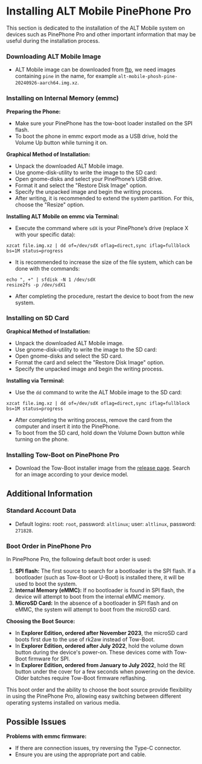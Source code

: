 # Installing ALT Mobile PinePhone Pro

This section is dedicated to the installation of the ALT Mobile system on devices such as PinePhone Pro and other important information that may be useful during the installation process.

### Downloading ALT Mobile Image

- ALT Mobile image can be downloaded from [ftp](http://beta.altlinux.org/mobile/sisyphus/latest/), we need images containing `pine` in the name, for example `alt-mobile-phosh-pine-20240926-aarch64.img.xz`.

### Installing on Internal Memory (emmc)

**Preparing the Phone:**

- Make sure your PinePhone has the tow-boot loader installed on the SPI flash.
- To boot the phone in emmc export mode as a USB drive, hold the Volume Up button while turning it on.

**Graphical Method of Installation:**

- Unpack the downloaded ALT Mobile image.
- Use gnome-disk-utility to write the image to the SD card:
- Open gnome-disks and select your PinePhone’s USB drive.
- Format it and select the "Restore Disk Image" option.
- Specify the unpacked image and begin the writing process.
- After writing, it is recommended to extend the system partition. For this, choose the "Resize" option.

**Installing ALT Mobile on emmc via Terminal:**

- Execute the command where `sdX` is your PinePhone’s drive (replace X with your specific data):

```shell
xzcat file.img.xz | dd of=/dev/sdX oflag=direct,sync iflag=fullblock bs=1M status=progress
```

- It is recommended to increase the size of the file system, which can be done with the commands:

```
echo ", +" | sfdisk -N 1 /dev/sdX
resize2fs -p /dev/sdX1
```

- After completing the procedure, restart the device to boot from the new system.

### Installing on SD Card

**Graphical Method of Installation:**

- Unpack the downloaded ALT Mobile image.
- Use gnome-disk-utility to write the image to the SD card:
- Open gnome-disks and select the SD card.
- Format the card and select the "Restore Disk Image" option.
- Specify the unpacked image and begin the writing process.

**Installing via Terminal:**

- Use the `dd` command to write the ALT Mobile image to the SD card:

```shell
xzcat file.img.xz | dd of=/dev/sdX oflag=direct,sync iflag=fullblock bs=1M status=progress
```

- After completing the writing process, remove the card from the computer and insert it into the PinePhone.
- To boot from the SD card, hold down the Volume Down button while turning on the phone.

### Installing Tow-Boot on PinePhone Pro

- Download the Tow-Boot installer image from the [release page](https://github.com/Tow-Boot/Tow-Boot/releases/tag/release-2022.07-006). Search for an image according to your device model.

## Additional Information

### Standard Account Data

- Default logins: root: `root`, password: `altlinux`; user: `altlinux`, password: `271828`.

### Boot Order in PinePhone Pro

In PinePhone Pro, the following default boot order is used:

1.  **SPI flash:** The first source to search for a bootloader is the SPI flash. If a bootloader (such as Tow-Boot or U-Boot) is installed there, it will be used to boot the system.
2.  **Internal Memory (eMMC):** If no bootloader is found in SPI flash, the device will attempt to boot from the internal eMMC memory.
3.  **MicroSD Card:** In the absence of a bootloader in SPI flash and on eMMC, the system will attempt to boot from the microSD card.

**Choosing the Boot Source:**

- In **Explorer Edition, ordered after November 2023**, the microSD card boots first due to the use of rk2aw instead of Tow-Boot.
- In **Explorer Edition, ordered after July 2022**, hold the volume down button during the device's power-on. These devices come with Tow-Boot firmware for SPI.
- In **Explorer Edition, ordered from January to July 2022**, hold the RE button under the cover for a few seconds when powering on the device. Older batches require Tow-Boot firmware reflashing.

This boot order and the ability to choose the boot source provide flexibility in using the PinePhone Pro, allowing easy switching between different operating systems installed on various media.

## Possible Issues

**Problems with emmc firmware:**

- If there are connection issues, try reversing the Type-C connector.
- Ensure you are using the appropriate port and cable.
